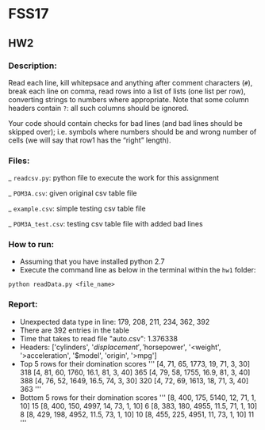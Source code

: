 # FSS17
## HW2

### Description: 

Read each line, kill whitepsace and anything after comment characters (`#`), break each line on comma, read rows into a list of lists (one list per row), converting strings to numbers where appropriate. Note that some column headers contain `?`: all such columns should be ignored. 

Your code should contain checks for bad lines (and bad lines should be skipped over); i.e. symbols where numbers should be and wrong number of cells (we will say that row1 has the “right” length).

### Files: 

_ `readcsv.py`: python file to execute the work for this assignment 

_ `POM3A.csv`: given original csv table file 

_ `example.csv`: simple testing csv table file 

_ `POM3A_test.csv`: testing csv table file with added bad lines 

### How to run:

- Assuming that you have installed python 2.7
- Execute the command line as below in the terminal within the `hw1` folder:
```
python readData.py <file_name>
```

### Report:
- Unexpected data type in line: 179, 208, 211, 234, 362, 392 
- There are 392 entries in the table
- Time that takes to read file "auto.csv": 1.376338
- Headers: 
['cylinders', '$displacement', '$horsepower', '<weight', '>acceleration', '$model', 'origin', '>mpg']
- Top 5 rows for their domination scores
'''
[4, 71, 65, 1773, 19, 71, 3, 30] 318
[4, 81, 60, 1760, 16.1, 81, 3, 40] 365
[4, 79, 58, 1755, 16.9, 81, 3, 40] 388
[4, 76, 52, 1649, 16.5, 74, 3, 30] 320
[4, 72, 69, 1613, 18, 71, 3, 40] 363
'''
- Bottom 5 rows for their domination scores
'''
[8, 400, 175, 5140, 12, 71, 1, 10] 15
[8, 400, 150, 4997, 14, 73, 1, 10] 6
[8, 383, 180, 4955, 11.5, 71, 1, 10] 8
[8, 429, 198, 4952, 11.5, 73, 1, 10] 10
[8, 455, 225, 4951, 11, 73, 1, 10] 11
'''
